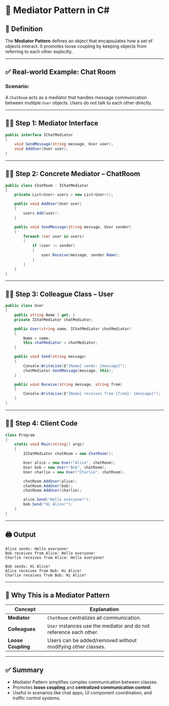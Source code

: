 
# 🧩 Mediator Pattern in C#

## 🔄 Definition
The **Mediator Pattern** defines an object that encapsulates how a set of objects interact. It promotes loose coupling by keeping objects from referring to each other explicitly.

---

## ✅ Real-world Example: Chat Room

### Scenario:
A `ChatRoom` acts as a mediator that handles message communication between multiple `User` objects. Users do not talk to each other directly.

---

## 👨‍💻 Step 1: Mediator Interface

```csharp
public interface IChatMediator
{
    void SendMessage(string message, User user);
    void AddUser(User user);
}
```

---

## 👨‍💻 Step 2: Concrete Mediator – ChatRoom

```csharp
public class ChatRoom : IChatMediator
{
    private List<User> users = new List<User>();

    public void AddUser(User user)
    {
        users.Add(user);
    }

    public void SendMessage(string message, User sender)
    {
        foreach (var user in users)
        {
            if (user != sender)
            {
                user.Receive(message, sender.Name);
            }
        }
    }
}
```

---

## 👨‍💻 Step 3: Colleague Class – User

```csharp
public class User
{
    public string Name { get; }
    private IChatMediator chatMediator;

    public User(string name, IChatMediator chatMediator)
    {
        Name = name;
        this.chatMediator = chatMediator;
    }

    public void Send(string message)
    {
        Console.WriteLine($"{Name} sends: {message}");
        chatMediator.SendMessage(message, this);
    }

    public void Receive(string message, string from)
    {
        Console.WriteLine($"{Name} receives from {from}: {message}");
    }
}
```

---

## 👨‍💻 Step 4: Client Code

```csharp
class Program
{
    static void Main(string[] args)
    {
        IChatMediator chatRoom = new ChatRoom();

        User alice = new User("Alice", chatRoom);
        User bob = new User("Bob", chatRoom);
        User charlie = new User("Charlie", chatRoom);

        chatRoom.AddUser(alice);
        chatRoom.AddUser(bob);
        chatRoom.AddUser(charlie);

        alice.Send("Hello everyone!");
        bob.Send("Hi Alice!");
    }
}
```

---

## 🖨️ Output

```
Alice sends: Hello everyone!
Bob receives from Alice: Hello everyone!
Charlie receives from Alice: Hello everyone!

Bob sends: Hi Alice!
Alice receives from Bob: Hi Alice!
Charlie receives from Bob: Hi Alice!
```

---

## 🧠 Why This is a Mediator Pattern

| Concept        | Explanation |
|----------------|-------------|
| **Mediator**   | `ChatRoom` centralizes all communication. |
| **Colleagues** | `User` instances use the mediator and do not reference each other. |
| **Loose Coupling** | Users can be added/removed without modifying other classes. |

---

## ✅ Summary

- Mediator Pattern simplifies complex communication between classes.
- Promotes **loose coupling** and **centralized communication control**.
- Useful in scenarios like chat apps, UI component coordination, and traffic control systems.
